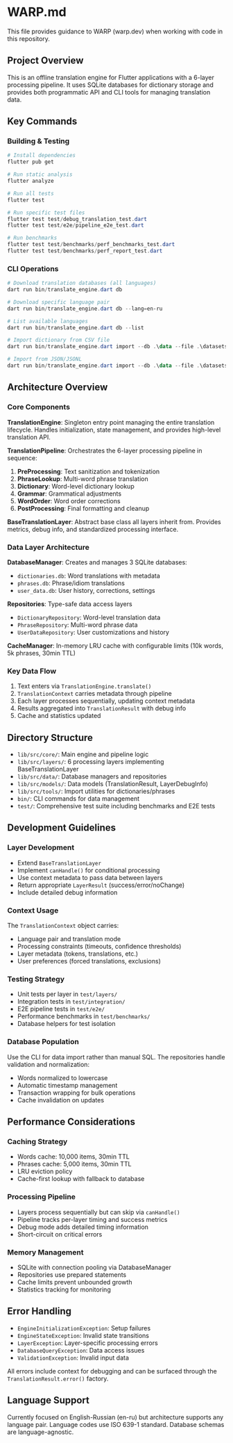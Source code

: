 # WARP.md

This file provides guidance to WARP (warp.dev) when working with code in this repository.

## Project Overview

This is an offline translation engine for Flutter applications with a 6-layer processing pipeline. It uses SQLite databases for dictionary storage and provides both programmatic API and CLI tools for managing translation data.

## Key Commands

### Building & Testing
```powershell
# Install dependencies
flutter pub get

# Run static analysis
flutter analyze

# Run all tests
flutter test

# Run specific test files
flutter test test/debug_translation_test.dart
flutter test test/e2e/pipeline_e2e_test.dart

# Run benchmarks
flutter test test/benchmarks/perf_benchmarks_test.dart
flutter test test/benchmarks/perf_report_test.dart
```

### CLI Operations
```powershell
# Download translation databases (all languages)
dart run bin/translate_engine.dart db

# Download specific language pair
dart run bin/translate_engine.dart db --lang=en-ru

# List available languages
dart run bin/translate_engine.dart db --list

# Import dictionary from CSV file
dart run bin/translate_engine.dart import --db .\data --file .\datasets\dict.csv --format csv --lang en-ru

# Import from JSON/JSONL
dart run bin/translate_engine.dart import --db .\data --file .\datasets\dict.json --format json --lang en-ru
```

## Architecture Overview

### Core Components

**TranslationEngine**: Singleton entry point managing the entire translation lifecycle. Handles initialization, state management, and provides high-level translation API.

**TranslationPipeline**: Orchestrates the 6-layer processing pipeline in sequence:
1. **PreProcessing**: Text sanitization and tokenization
2. **PhraseLookup**: Multi-word phrase translation
3. **Dictionary**: Word-level dictionary lookup
4. **Grammar**: Grammatical adjustments
5. **WordOrder**: Word order corrections
6. **PostProcessing**: Final formatting and cleanup

**BaseTranslationLayer**: Abstract base class all layers inherit from. Provides metrics, debug info, and standardized processing interface.

### Data Layer Architecture

**DatabaseManager**: Creates and manages 3 SQLite databases:
- `dictionaries.db`: Word translations with metadata
- `phrases.db`: Phrase/idiom translations
- `user_data.db`: User history, corrections, settings

**Repositories**: Type-safe data access layers
- `DictionaryRepository`: Word-level translation data
- `PhraseRepository`: Multi-word phrase data  
- `UserDataRepository`: User customizations and history

**CacheManager**: In-memory LRU cache with configurable limits (10k words, 5k phrases, 30min TTL)

### Key Data Flow

1. Text enters via `TranslationEngine.translate()`
2. `TranslationContext` carries metadata through pipeline
3. Each layer processes sequentially, updating context metadata
4. Results aggregated into `TranslationResult` with debug info
5. Cache and statistics updated

## Directory Structure

- `lib/src/core/`: Main engine and pipeline logic
- `lib/src/layers/`: 6 processing layers implementing BaseTranslationLayer
- `lib/src/data/`: Database managers and repositories
- `lib/src/models/`: Data models (TranslationResult, LayerDebugInfo)
- `lib/src/tools/`: Import utilities for dictionaries/phrases
- `bin/`: CLI commands for data management
- `test/`: Comprehensive test suite including benchmarks and E2E tests

## Development Guidelines

### Layer Development
- Extend `BaseTranslationLayer`
- Implement `canHandle()` for conditional processing
- Use context metadata to pass data between layers
- Return appropriate `LayerResult` (success/error/noChange)
- Include detailed debug information

### Context Usage
The `TranslationContext` object carries:
- Language pair and translation mode
- Processing constraints (timeouts, confidence thresholds)
- Layer metadata (tokens, translations, etc.)
- User preferences (forced translations, exclusions)

### Testing Strategy
- Unit tests per layer in `test/layers/`
- Integration tests in `test/integration/`
- E2E pipeline tests in `test/e2e/`
- Performance benchmarks in `test/benchmarks/`
- Database helpers for test isolation

### Database Population
Use the CLI for data import rather than manual SQL. The repositories handle validation and normalization:
- Words normalized to lowercase
- Automatic timestamp management
- Transaction wrapping for bulk operations
- Cache invalidation on updates

## Performance Considerations

### Caching Strategy
- Words cache: 10,000 items, 30min TTL
- Phrases cache: 5,000 items, 30min TTL  
- LRU eviction policy
- Cache-first lookup with fallback to database

### Processing Pipeline
- Layers process sequentially but can skip via `canHandle()`
- Pipeline tracks per-layer timing and success metrics
- Debug mode adds detailed timing information
- Short-circuit on critical errors

### Memory Management
- SQLite with connection pooling via DatabaseManager
- Repositories use prepared statements
- Cache limits prevent unbounded growth
- Statistics tracking for monitoring

## Error Handling

- `EngineInitializationException`: Setup failures
- `EngineStateException`: Invalid state transitions
- `LayerException`: Layer-specific processing errors
- `DatabaseQueryException`: Data access issues
- `ValidationException`: Invalid input data

All errors include context for debugging and can be surfaced through the `TranslationResult.error()` factory.

## Language Support

Currently focused on English-Russian (en-ru) but architecture supports any language pair. Language codes use ISO 639-1 standard. Database schemas are language-agnostic.